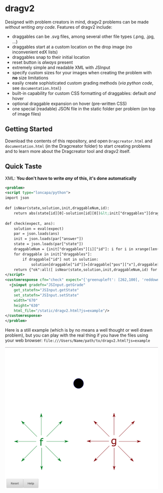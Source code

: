dragv2
======

Designed with problem creators in mind, dragv2 problems can be made _without writing any code_.
Features of dragv2 include:
* draggables can be .svg files, among several other file types (.png, .jpg, ...)
* draggables start at a custom location on the drop image (no inconvenient edX lists)
* draggables snap to their initial location
* reset button is _always_ present
* extremely simple and readable XML with JSInput
* specify custom sizes for your images when creating the problem with __no__ size limitations
* easily create sophisticated custom grading methods (_via python code_, see `documentation.html`)
* built-in capability for custom CSS formatting of draggables: default _and_ hover
* optional draggable expansion on hover (pre-written CSS)
* one special (readable) JSON file in the static folder per problem (on top of image files)

Getting Started
---------------
Download the contents of this repository, and open `Dragcreator.html` and `documentation.html` (in the Dragcreator folder) to start creating problems and to learn more about the Dragcreator tool and dragv2 itself.

Quick Taste
-----------
XML: __You don't have to write _any_ of this, it's done automatically__
```XML
<problem>
<script type="loncapa/python">
import json

def isNear(state,solution,init,draggableNum,id):
    return abs(state[id][0]-solution[id][0])&lt;init["draggables"][draggableNum[id]]["size"]["width"]/2 and abs(state[id][1]-solution[id][1])&lt;init["draggables"][draggableNum[id]]["size"]["height"]/2

def check(expect, ans):
    solution = eval(expect)
    par = json.loads(ans)
    init = json.loads(par["answer"])
    state = json.loads(par["state"])
    draggableNum = {init["draggables"][i]["id"]: i for i in xrange(len(init["draggables"]))}
    for draggable in init["draggables"]:
        if draggable["id"] not in solution:
            solution[draggable["id"]]=[draggable["pos"]["x"],draggable["pos"]["y"]]
    return {"ok":all([ isNear(state,solution,init,draggableNum,id) for id in state])}
</script>
<customresponse cfn="check" expect="{'greenupleft': [262,100], 'reddown': [315,225]}">
  <jsinput gradefn="JSInput.getGrade"
    get_statefn="JSInput.getState"
    set_statefn="JSInput.setState"
    width="670"
    height="630"
    html_file="/static/dragv2.html?js=example"/>
</customresponse>
</problem>
```

Here is a still example (which is by no means a well thought or well drawn problem), but you can play with the real thing if you have the files using your web browser: `file:///Users/Name/path/to/dragv2.html?js=example`

![simple example](example/example.png "Made with Dragcreator!")
